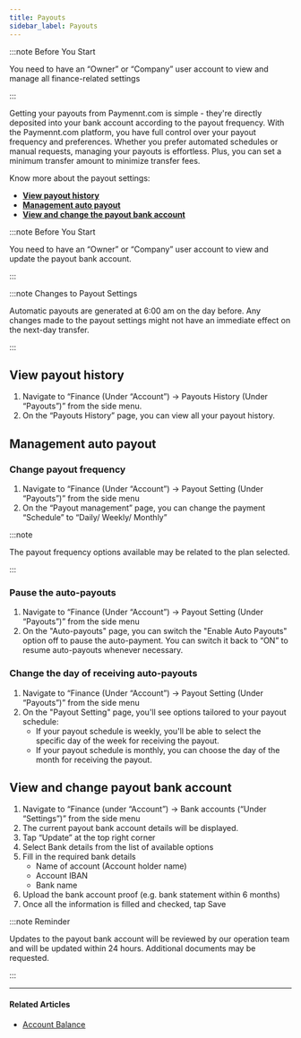 ```yaml
---
title: Payouts
sidebar_label: Payouts
---
```


:::note Before You Start

You need to have an “Owner” or “Company” user account to view and manage all finance-related settings

:::

Getting your payouts from Paymennt.com is simple - they're directly deposited into your bank account according to the payout frequency. With the Paymennt.com platform, you have full control over your payout frequency and preferences. Whether you prefer automated schedules or manual requests, managing your payouts is effortless. Plus, you can set a minimum transfer amount to minimize transfer fees.

Know more about the payout settings:

* **[View payout history](#view-payout-history)**
* **[Management auto payout](#management-auto-payout)**
* **[View and change the payout bank account](#view-and-change-payout-bank-account)**

:::note Before You Start

You need to have an “Owner” or “Company” user account to view and update the payout bank account.

:::

:::note Changes to Payout Settings

Automatic payouts are generated at 6:00 am on the day before. Any changes made to the payout settings might not have an immediate effect on the next-day transfer.

:::

## View payout history

1. Navigate to “Finance (Under “Account”) -> Payouts History (Under “Payouts”)” from the side menu.
2. On the “Payouts History” page, you can view all your payout history.

## Management auto payout

### Change payout frequency

1. Navigate to “Finance (Under “Account”) -> Payout Setting (Under “Payouts”)” from the side menu
2. On the “Payout management” page, you can change the payment “Schedule” to “Daily/ Weekly/ Monthly”

:::note

The payout frequency options available may be related to the plan selected.

:::

### Pause the auto-payouts

1. Navigate to “Finance (Under “Account”) -> Payout Setting (Under “Payouts”)” from the side menu
2. On the "Auto-payouts" page, you can switch the "Enable Auto Payouts" option off to pause the auto-payment. You can switch it back to “ON” to resume auto-payouts whenever necessary.

### Change the day of receiving auto-payouts

1. Navigate to “Finance (Under “Account”) -> Payout Setting (Under “Payouts”)” from the side menu
2. On the "Payout Setting" page, you'll see options tailored to your payout schedule:
    * If your payout schedule is weekly, you'll be able to select the specific day of the week for receiving the payout.
    * If your payout schedule is monthly, you can choose the day of the month for receiving the payout.

## View and change payout bank account

1. Navigate to “Finance (under “Account”) -> Bank accounts (“Under “Settings”)” from the side menu
2. The current payout bank account details will be displayed.
3. Tap “Update” at the top right corner
4. Select Bank details from the list of available options
5. Fill in the required bank details
    * Name of account (Account holder name)
    * Account IBAN
    * Bank name
6. Upload the bank account proof (e.g. bank statement within 6 months)
7. Once all the information is filled and checked, tap Save

:::note Reminder

Updates to the payout bank account will be reviewed by our operation team and will be updated within 24 hours. Additional documents may be requested.

:::

***

#### Related Articles

* [<ins>Account Balance</ins>](1-account-balance.md)
